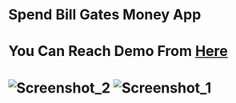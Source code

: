 <h1> Spend Bill Gates Money App  <h1>

<h1> You Can Reach Demo From   <a href="https://furkanlebit7-billgatesapp.netlify.app/" target="_blank">Here</a><h1> 
  
![Screenshot_2](https://user-images.githubusercontent.com/59422278/194716317-30d8e1d3-3796-443c-8df7-93f291141c86.png)
![Screenshot_1](https://user-images.githubusercontent.com/59422278/194716315-1f81569d-75c6-4abc-a478-4fa07ade632e.png)
